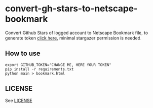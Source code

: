 # convert-gh-stars-to-netscape-bookmark

Convert Github Stars of logged account to Netscape Bookmark file, to generate
token [click here](https://github.com/settings/tokens), minimal stargazer
permission is needed.

## How to use

```
export GITHUB_TOKEN="CHANGE ME, HERE YOUR TOKEN"
pip install -r requirements.txt
python main > bookmark.html
```

## LICENSE

See [LICENSE](LICENSE)
